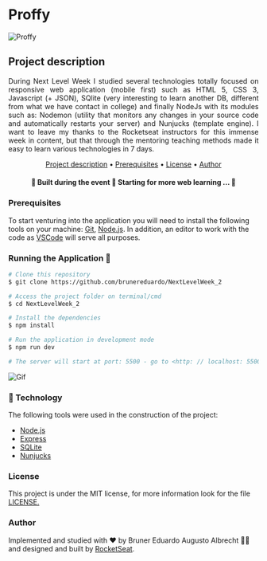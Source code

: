 # Proffy 

![Proffy](https://github.com/brunereduardo/NextLevelWeek_2/blob/master/public/images/proffy.png)

## Project description
<p align="justify">During Next Level Week I studied several technologies totally focused on responsive web application (mobile first) such as HTML 5, CSS 3, Javascript (+ JSON), SQlite (very interesting to learn another DB, different from what we have contact in college) and finally NodeJs with its modules such as: Nodemon (utility that monitors any changes in your source code and automatically restarts your server) and Nunjucks (template engine).
I want to leave my thanks to the Rocketseat instructors for this immense week in content, but that through the mentoring teaching methods made it easy to learn various technologies in 7 days.</p>


<p align="center">
<a href="#Descrição-do-Projeto">Project description</a> •  
<a href="#Pré-requisitos">Prerequisites</a> •	
<a href="#License">License</a> • 
<a href="#Author">Author</a>
</p>

<h4 align="center"> 
	🚧  Built during the event 🚧 Starting for more web learning ... 🚀
</h4>

### Prerequisites

To start venturing into the application you will need to install the following tools on your machine:
[Git](https://git-scm.com), [Node.js](https://nodejs.org/en/). 
In addition, an editor to work with the code as [VSCode](https://code.visualstudio.com/) will serve all purposes.

### Running the Application 🎲

```bash
# Clone this repository
$ git clone https://github.com/brunereduardo/NextLevelWeek_2

# Access the project folder on terminal/cmd
$ cd NextLevelWeek_2

# Install the dependencies
$ npm install

# Run the application in development mode
$ npm run dev

# The server will start at port: 5500 - go to <http: // localhost: 5500>
```
![Gif](https://github.com/brunereduardo/NextLevelWeek_2/blob/master/public/ezgif.com-gif-maker.gif)

### 🚀 Technology

The following tools were used in the construction of the project:

- [Node.js](https://nodejs.org/en/)
- [Express](https://expressjs.com/pt-br/)
- [SQLite](https://www.sqlite.org/index.html)
- [Nunjucks](https://mozilla.github.io/nunjucks/)

### License

<p>This project is under the MIT license, for more information look for the file <a href = "https://github.com/brunereduardo/NextLevelWeek_2/blob/master/LICENSE">LICENSE.</a></p>

### Author
Implemented and studied with ❤️ by Bruner Eduardo Augusto Albrecht 👋🏽 and designed and built by [RocketSeat](https://github.com/rocketseat-education).


